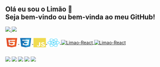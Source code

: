 ## Olá eu sou o Limão 🍋 <br> Seja bem-vindo ou bem-vinda ao meu GitHub!
 
<div align="inline">
  <a href="https://github.com/LimaoCode">
  <img height="150em" src="https://github-readme-stats.vercel.app/api?username=LimaoCode&locale=pt-br&show_icons=true&icon_color=7fff00&theme=chartreuse-dark&include_all_commits=true&count_private=true"/>
  <img height="150em" src="https://github-readme-stats.vercel.app/api/top-langs/?username=LimaoCode&locale=pt-br&layout=compact&langs_count=7&theme=chartreuse-dark"/>
</div>
  
<div style="display: inline_block"><br>
  <img align="center" alt="Limao-HTML" height="30" width="40" src="https://raw.githubusercontent.com/devicons/devicon/master/icons/html5/html5-original.svg">
  <img align="center" alt="Limao-CSS" height="30" width="40" src="https://raw.githubusercontent.com/devicons/devicon/master/icons/css3/css3-original.svg">
  <img align="center" alt="Limao-Js" height="30" width="40" src="https://raw.githubusercontent.com/devicons/devicon/master/icons/javascript/javascript-plain.svg">
  <img align="center" alt="Limao-React" height="30" width="40" src="https://raw.githubusercontent.com/devicons/devicon/master/icons/react/react-original.svg"> 
<img align="center" alt="Limao-React" height="30" width="40" src="https://cdn.jsdelivr.net/gh/devicons/devicon/icons/tailwindcss/tailwindcss-plain.svg" />
<img align="center" alt="Limao-React" height="30" width="40" src="https://cdn.jsdelivr.net/gh/devicons/devicon/icons/amazonwebservices/amazonwebservices-plain-wordmark.svg" />
          
</div>
  
  ##
 
<div> 
  <a href="https://instagram.com/LimaoCode" target="_blank"><img src="https://img.shields.io/badge/-Instagram-%23000?style=for-the-badge&logo=instagram&logoColor=7fff00" target="_blank"></a>
 	<a href="https://www.twitch.tv/LimaoCode" target="_blank"><img src="https://img.shields.io/badge/Twitch-000?style=for-the-badge&logo=twitch&logoColor=7fff00" target="_blank"></a>
 <a href="https://discord.gg/DFBVChW" target="_blank"><img src="https://img.shields.io/badge/Discord-000?style=for-the-badge&logo=discord&logoColor=7fff00" target="_blank"></a> 
  <a href = "mailto:contatolimaocode@gmail.com"><img src="https://img.shields.io/badge/-Gmail-%23000?style=for-the-badge&logo=gmail&logoColor=7fff00" target="_blank"></a>
  <a href="https://www.linkedin.com/in/limaocode/" target="_blank"><img src="https://img.shields.io/badge/-LinkedIn-%23000?style=for-the-badge&logo=linkedin&logoColor=7fff00" target="_blank"></a> 
 
</div>
